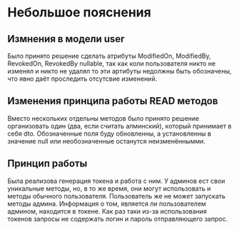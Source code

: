 # Небольшое пояснения

## Измнения в модели user
Было принято решение сделать атрибуты ModifiedOn, ModifiedBy, RevokedOn, RevokedBy nullable, так как коли пользователя никто не изменял и никто не удалял то эти артибуты недолжны быть обозначены, что явно даёт проследить отсутсвие изменений.

## Изменения принципа работы READ методов
Вместо нескольких отдельны методов было принято решение организовать один (два, если считать алминский), который принимает в себя dto. Обозначенные поля буду обновленны, а установленны в значение null или необозначенные останутся неизменённымми.

## Принцип работы
Была реализова генерация токена и работа с ним. У админов ест свои уникальные методы, но, в то же время, они могут использовать и методы обычного пользователя. Пользователь же не может запускать методы админа. Информация о том, является ли пользователем админом, находится в токене. Как раз таки из-за использования токенов запросы не содержать логин и пароль отправляющего запрос.
